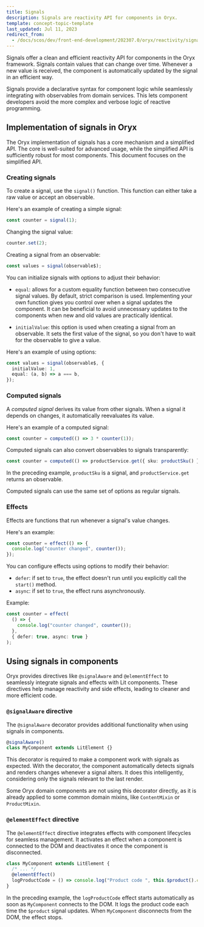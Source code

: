 ```yaml
---
title: Signals
description: Signals are reactivity API for components in Oryx.
template: concept-topic-template
last_updated: Jul 11, 2023
redirect_from:
  - /docs/scos/dev/front-end-development/202307.0/oryx/reactivity/signals.html
---
```


Signals offer a clean and efficient reactivity API for components in the Oryx framework. Signals contain values that can change over time. Whenever a new value is received, the component is automatically updated by the signal in an efficient way.

Signals provide a declarative syntax for component logic while seamlessly integrating with observables from domain services. This lets component developers avoid the more complex and verbose logic of reactive programming.

## Implementation of signals in Oryx

The Oryx implementation of signals has a core mechanism and a simplified API. The core is well-suited for advanced usage, while the simplified API is sufficiently robust for most components. This document focuses on the simplified API.

### Creating signals

To create a signal, use the `signal()` function. This function can either take a raw value or accept an observable.

Here's an example of creating a simple signal:

```ts
const counter = signal(1);
```

Changing the signal value:

```ts
counter.set(2);
```

Creating a signal from an observable:

```ts
const values = signal(observable$);
```

You can initialize signals with options to adjust their behavior:

- `equal`: allows for a custom equality function between two consecutive signal values. By default, strict comparison is used. Implementing your own function gives you control over when a signal updates the component. It can be beneficial to avoid unnecessary updates to the components when new and old values are practically identical.

- `initialValue`: this option is used when creating a signal from an observable. It sets the first value of the signal, so you don't have to wait for the observable to give a value.

Here's an example of using options:

```ts
const values = signal(observable$, {
  initialValue: 1,
  equal: (a, b) => a === b,
});
```

### Computed signals

A _computed signal_ derives its value from other signals. When a signal it depends on changes, it automatically reevaluates its value.

Here's an example of a computed signal:

```ts
const counter = computed(() => 3 * counter(1));
```

Computed signals can also convert observables to signals transparently:

```ts
const counter = computed(() => productService.get({ sku: productSku() }));
```

In the preceding example, `productSku` is a signal, and `productService.get` returns an observable.

Computed signals can use the same set of options as regular signals.

### Effects

Effects are functions that run whenever a signal's value changes.

Here's an example:

```ts
const counter = effect(() => {
  console.log("counter changed", counter());
});
```

You can configure effects using options to modify their behavior:

- `defer`: if set to `true`, the effect doesn't run until you explicitly call the `start()` method.
- `async`: if set to `true`, the effect runs asynchronously.

Example:

```ts
const counter = effect(
  () => {
    console.log("counter changed", counter());
  },
  { defer: true, async: true }
);
```

## Using signals in components

Oryx provides directives like `@signalAware` and `@elementEffect` to seamlessly integrate signals and effects with Lit components. These directives help manage reactivity and side effects, leading to cleaner and more efficient code.

### `@signalAware` directive

The `@signalAware` decorator provides additional functionality when using signals in components.

```ts
@signalAware()
class MyComponent extends LitElement {}
```

This decorator is required to make a component work with signals as expected. With the decorator, the component automatically detects signals and renders changes whenever a signal alters. It does this intelligently, considering only the signals relevant to the last render.

Some Oryx domain components are not using this decorator directly, as it is already applied to some common domain mixins, like `ContentMixin` or `ProductMixin`.

### `@elementEffect` directive

The `@elementEffect` directive integrates effects with component lifecycles for seamless management. It activates an effect when a component is connected to the DOM and deactivates it once the component is disconnected.

```ts
class MyComponent extends LitElement {
  /* ... */
  @elementEffect()
  logProductCode = () => console.log("Product code ", this.$product().code);
}
```

In the preceding example, the `logProductCode` effect starts automatically as soon as `MyComponent` connects to the DOM. It logs the product code each time the `$product` signal updates. When `MyComponent` disconnects from the DOM, the effect stops.
